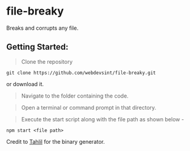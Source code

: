 # file-breaky
Breaks and corrupts any file.

## Getting Started:
> Clone the repository
```
git clone https://github.com/webdevsint/file-breaky.git
```
or download it.

> Navigate to the folder containing the code.  

> Open a terminal or command prompt in that directory.  

> Execute the start script along with the file path as shown below -  

```npm start <file path>```  
  
Credit to [Tahlil](https://github.com/tahlilma) for the binary generator.
